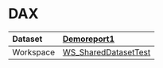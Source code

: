 



# DAX

|Dataset|[Demoreport1](./../Demoreport1.md)|
| :--- | :--- |
|Workspace|[WS_SharedDatasetTest](../../Workspaces/WS_SharedDatasetTest.md)|
